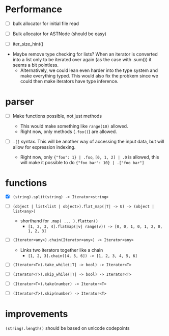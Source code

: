 
# Performance

- [ ] bulk allocator for initial file read
- [ ] Bulk allocator for ASTNode (should be easy)

- [ ] iter_size_hint() 
- Maybe remove type checking for lists? When an iterator is converted into a
  list only to be iterated over again (as the case with .sum()) it seems a bit
  pointless.
  - Alternatively, we could lean even harder into the type system and make
    everything typed. This would also fix the probkem since we could then make
    iterators have type inference.

# parser

- [ ] Make functions possible, not just methods
  - This would make something like `range(10)` allowed.
  - Right now, only methods (`.foo()`) are allowed.

- [ ] `.[]` syntax. This will be another way of accessing the input data, but
  will allow for expression indexing.
  - Right now, only `{"foo": 1} | .foo`, `[0, 1, 2] | .0` is allowed, this will
    make it possible to do `{"foo bar": 10} | .["foo bar"]`


# functions

- [x] `(string).split(string) -> Iterator<string>`

- [ ] `(object | list<list | object>).flat_map(|T| -> U) -> (object | list<any>)`
  - shorthand for `.map( ... ).flatten()`
    - `[1, 2, 3, 4].flatmap(|v| range(v)) -> [0, 0, 1, 0, 1, 2, 0, 1, 2, 3]`

- [ ] `(Iterator<any>).chain(Iterator<any>) -> Iterator<any>`
  - Links two iterators together like a chain
    - `[1, 2, 3].chain([4, 5, 6]) -> [1, 2, 3, 4, 5, 6]`

- [ ] `(Iterator<T>).take_while(|T| -> bool) -> Iterator<T>`
- [ ] `(Iterator<T>).skip_while(|T| -> bool) -> Iterator<T>`
- [ ] `(Iterator<T>).take(number) -> Iterator<T>`
- [ ] `(Iterator<T>).skip(number) -> Iterator<T>`



# improvements

`(string).length()` should be based on unicode codepoints
